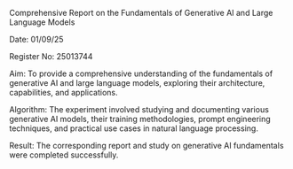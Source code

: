 Comprehensive Report on the Fundamentals of Generative AI and Large Language Models

Date:
01/09/25

Register No:
25013744

Aim:
To provide a comprehensive understanding of the fundamentals of generative AI and large language models, exploring their architecture, capabilities, and applications.

Algorithm:
The experiment involved studying and documenting various generative AI models, their training methodologies, prompt engineering techniques, and practical use cases in natural language processing.

Result:
The corresponding report and study on generative AI fundamentals were completed successfully.

